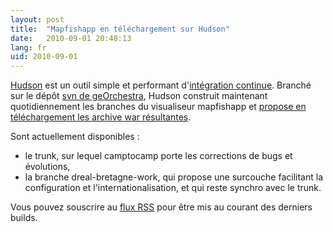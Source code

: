 ```yaml
---
layout: post
title:  "Mapfishapp en téléchargement sur Hudson"
date:   2010-09-01 20:48:13
lang: fr
uid: 2010-09-01
---
```


<p><a href="http://hudson-ci.org/" hreflang="en">Hudson</a> est un outil simple
et performant d'<a href="http://fr.wikipedia.org/wiki/Int%C3%A9gration_continue">intégration
continue</a>. Branché sur le dépôt <a href="http://repository.georchestra.org/svn-georchestra/">svn de geOrchestra</a>,
Hudson construit maintenant quotidiennement les branches du visualiseur
mapfishapp et <a href="http://csm-bretagne.fr/hudson/job/mapfishapp-custom/">propose en
téléchargement les archive war résultantes</a>.

<!--more-->

Sont actuellement disponibles :</p>
<ul>
<li>le trunk, sur lequel camptocamp porte les corrections de bugs et
évolutions,</li>
<li>la branche dreal-bretagne-work, qui propose une surcouche facilitant la
configuration et l'internationalisation, et qui reste synchro avec le
trunk.</li>
</ul>
<p>Vous pouvez souscrire au <a href="http://csm-bretagne.fr/hudson/job/mapfishapp-custom/rssAll">flux RSS</a> pour
être mis au courant des derniers builds.</p>
